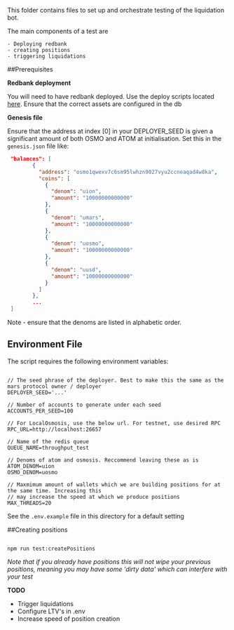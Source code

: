 This folder contains files to set up and orchestrate testing of the liquidation bot.

The main components of a test are 

    - Deploying redbank
    - creating positions
    - triggering liquidations


##Prerequisites

**Redbank deployment** 
  
You will need to have redbank deployed. Use the deploy scripts located [here](www.test.com). Ensure that the correct assets are configured in the db

**Genesis file**

Ensure that the address at index [0] in your DEPLOYER_SEED is given a significant amount of both OSMO and ATOM at 
initialisation. Set this in the `genesis.json` file like:

```json
 "balances": [
        {
          "address": "osmo1qwexv7c6sm95lwhzn9027vyu2ccneaqad4w8ka",
          "coins": [
            {
              "denom": "uion",
              "amount": "10000000000000"
            },
            {
              "denom": "umars",
              "amount": "10000000000000"
            },
            {
              "denom": "uosmo",
              "amount": "10000000000000"
            },
            {
              "denom": "uusd",
              "amount": "10000000000000"
            }
          ]
        },
        ...
 ]
 ```

 Note - ensure that the denoms are listed in alphabetic order.

## Environment File

The script requires the following environment variables:

```node

// The seed phrase of the deployer. Best to make this the same as the mars protocol owner / deployer
DEPLOYER_SEED='...'

// Number of accounts to generate under each seed
ACCOUNTS_PER_SEED=100

// For LocalOsmosis, use the below url. For testnet, use desired RPC
RPC_URL=http://localhost:26657

// Name of the redis queue
QUEUE_NAME=throughput_test

// Denoms of atom and osmosis. Reccommend leaving these as is
ATOM_DENOM=uion
OSMO_DENOM=uosmo

// Maxmimum amount of wallets which we are building positions for at the same time. Increasing this
// may increase the speed at which we produce positions
MAX_THREADS=20
```

See the `.env.example` file in this directory for a default setting

##Creating positions

```node

npm run test:createPositions

```

*Note that if you already have positions this will not wipe your previous positions, meaning you may have some 'dirty data' which can interfere with your test*



**TODO** 

- Trigger liquidations
- Configure LTV's in .env
- Increase speed of position creation






